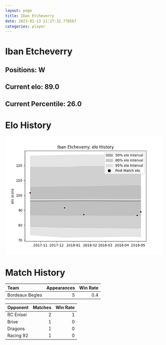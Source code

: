 ```yaml
---  
layout: page  
title: Iban Etcheverry  
date: 2023-01-13 11:27:32.770567  
categories: player  
---
```

# Iban Etcheverry

## Positions: W

## Current elo: 89.0

## Current Percentile: 26.0

# Elo History


![elo history](history_IbanEtcheverry.png)
# Match History


| Team            |   Appearances |   Win Rate |
|:----------------|--------------:|-----------:|
| Bordeaux Begles |             5 |        0.4 |

| Opponent   |   Matches |   Win Rate |
|:-----------|----------:|-----------:|
| RC Enisei  |         2 |          1 |
| Brive      |         1 |          0 |
| Dragons    |         1 |          0 |
| Racing 92  |         1 |          0 |